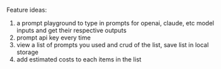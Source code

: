 Feature ideas:
1. a prompt playground to type in prompts for openai, claude, etc model inputs and get their respective outputs
2. prompt api key every time
3. view a list of prompts you used and crud of the list, save list in local storage
4. add estimated costs to each items in the list